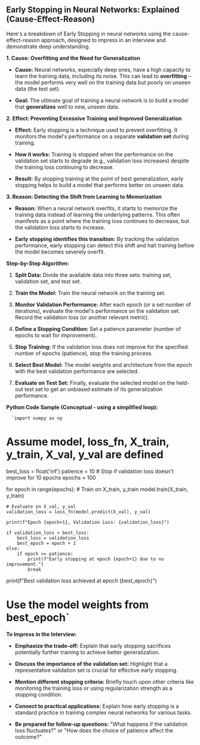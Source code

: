 
## Early Stopping in Neural Networks: Explained (Cause-Effect-Reason)

Here's a breakdown of Early Stopping in neural networks using the cause-effect-reason approach, designed to impress in an interview and demonstrate deep understanding.

**1. Cause: Overfitting and the Need for Generalization**

-   **Cause:** Neural networks, especially deep ones, have a high capacity to learn the training data, including its noise. This can lead to **overfitting** – the model performs very well on the training data but poorly on unseen data (the test set).
    
-   **Goal:** The ultimate goal of training a neural network is to build a model that **generalizes** well to new, unseen data.
    

**2. Effect: Preventing Excessive Training and Improved Generalization**

-   **Effect:** Early stopping is a technique used to prevent overfitting. It monitors the model's performance on a separate **validation set** during training.
    
-   **How it works:** Training is stopped when the performance on the validation set starts to degrade (e.g., validation loss increases) despite the training loss continuing to decrease.
    
-   **Result:** By stopping training at the point of best generalization, early stopping helps to build a model that performs better on unseen data.
    

**3. Reason: Detecting the Shift from Learning to Memorization**

-   **Reason:** When a neural network overfits, it starts to memorize the training data instead of learning the underlying patterns. This often manifests as a point where the training loss continues to decrease, but the validation loss starts to increase.
    
-   **Early stopping identifies this transition:** By tracking the validation performance, early stopping can detect this shift and halt training before the model becomes severely overfit.
    

**Step-by-Step Algorithm:**

1.  **Split Data:** Divide the available data into three sets: training set, validation set, and test set.
    
2.  **Train the Model:** Train the neural network on the training set.
    
3.  **Monitor Validation Performance:** After each epoch (or a set number of iterations), evaluate the model's performance on the validation set. Record the validation loss (or another relevant metric).
    
4.  **Define a Stopping Condition:** Set a patience parameter (number of epochs to wait for improvement).
    
5.  **Stop Training:** If the validation loss does not improve for the specified number of epochs (patience), stop the training process.
    
6.  **Select Best Model:** The model weights and architecture from the epoch with the best validation performance are selected.
    
7.  **Evaluate on Test Set:** Finally, evaluate the selected model on the held-out test set to get an unbiased estimate of its generalization performance.
    

**Python Code Sample (Conceptual - using a simplified loop):**

      `import numpy as np

# Assume model, loss_fn, X_train, y_train, X_val, y_val are defined

best_loss = float('inf')
patience = 10  # Stop if validation loss doesn't improve for 10 epochs
epochs = 100

for epoch in range(epochs):
    # Train on X_train, y_train
    model.train(X_train, y_train)

    # Evaluate on X_val, y_val
    validation_loss = loss_fn(model.predict(X_val), y_val)

    print(f"Epoch {epoch+1}, Validation Loss: {validation_loss}")

    if validation_loss < best_loss:
        best_loss = validation_loss
        best_epoch = epoch + 1
    else:
        if epoch >= patience:
            print(f"Early stopping at epoch {epoch+1} due to no improvement.")
            break

print(f"Best validation loss achieved at epoch {best_epoch}")
# Use the model weights from best_epoch`
    

**To Impress in the Interview:**

-   **Emphasize the trade-off:** Explain that early stopping sacrifices potentially further training to achieve better generalization.
    
-   **Discuss the importance of the validation set:** Highlight that a representative validation set is crucial for effective early stopping.
    
-   **Mention different stopping criteria:** Briefly touch upon other criteria like monitoring the training loss or using regularization strength as a stopping condition.
    
-   **Connect to practical applications:** Explain how early stopping is a standard practice in training complex neural networks for various tasks.
    
-   **Be prepared for follow-up questions:** "What happens if the validation loss fluctuates?" or "How does the choice of patience affect the outcome?"
